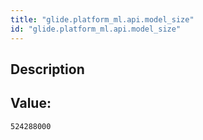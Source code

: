 ```yaml
---
title: "glide.platform_ml.api.model_size"
id: "glide.platform_ml.api.model_size"
---
```

## Description



## Value: 
```
524288000
```